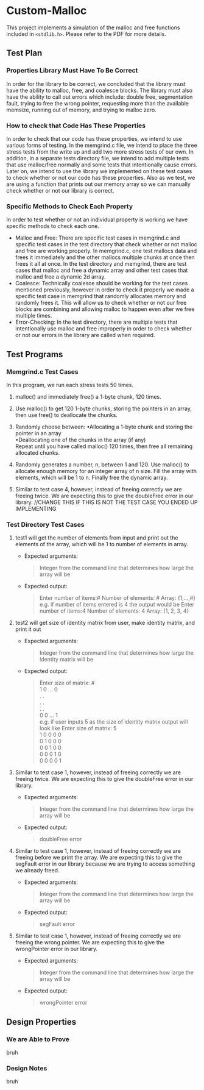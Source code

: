 # Custom-Malloc
This project implements a simulation of the malloc and free functions included in `<stdlib.h>`. Please refer to the PDF for more details.
## Test Plan

### Properties Library Must Have To Be Correct

In order for the library to be correct, we concluded that the library must have the ability to malloc, free, and coalesce blocks. The library must also have the ability to call out errors which include: double free, segmentation fault, trying to free the wrong pointer, requesting more than the available memsize, running out of memory, and trying to malloc zero.

### How to check that Code Has These Properties

In order to check that our code has these properties, we intend to use various forms of testing. In the memgrind.c file, we intend to place the three stress tests from the write up and add two more stress tests of our own. In addition, in a separate tests directory file, we intend to add multiple tests that use malloc/free normally and some tests that intentionally cause errors. Later on, we intend to use the library we implemented on these test cases to check whether or not our code has these properties. Also as we test, we are using a function that prints out our memory array so we can manually check whether or not our library is correct.

### Specific Methods to Check Each Property

In order to test whether or not an individual property is working we have specific methods to check each one.
- Malloc and Free: There are specific test cases in memgrind.c and specific test cases in the test directory that check whether or not malloc and free are working properly. In memgrind.c, one test mallocs data and frees it immediately and the other mallocs multiple chunks at once then frees it all at once. In the test directory and memgrind, there are test cases that malloc and free a dynamic array and other test cases that malloc and free a dynamic 2d array.
- Coalesce: Technically coalesce should be working for the test cases mentioned previously, however in order to check it properly we made a specific test case in memgrind that randomly allocates memory and randomly frees it. This will allow us to check whether or not our free blocks are combining and allowing malloc to happen even after we free multiple times.
- Error-Checking: In the test directory, there are multiple tests that intentionally use malloc and free improperly in order to check whether or not our errors in the library are called when required.

## Test Programs

### Memgrind.c Test Cases
In this program, we run each stress tests 50 times.
1. malloc()  and immediately  free()  a 1-byte chunk, 120 times.

2. Use  malloc()  to get 120 1-byte chunks, storing the pointers in an array, then use  free()  to  deallocate the chunks.

3. Randomly choose between:
•Allocating a 1-byte chunk and storing the pointer in an array  
•Deallocating one of the chunks in the array (if any)  
Repeat until you have called  malloc()  120 times, then free all remaining allocated chunks.

4. Randomly generates a number, n, between 1 and 120. Use malloc() to allocate enough memory for an integer array of n size. Fill the array with elements, which will be 1 to n. Finally free the dynamic array.

5. Similar to test case 4, however, instead of freeing correctly we are freeing twice. We are expecting this to give the doubleFree error in our library. //CHANGE THIS IF THIS IS NOT THE TEST CASE YOU ENDED UP IMPLEMENTING

### Test Directory Test Cases
1. test1 will get the number of elements from input and print out the elements of the array, which will be 1 to number of elements in array.
	- Expected arguments: 
		>Integer from the command line that determines how large the array will be
	- Expected output:
		>Enter number of items:#
		>Number of elements: #
		>Array: {1,...,#}
		>e.g. if number of items entered is 4 the output would be
		>Enter number of items:4
		>Number of elements: 4
		>Array: {1, 2, 3, 4}
	
2. test2 will get size of identity matrix from user, make identity matrix, and print it out
	- Expected arguments:
		> Integer from the command line that determines how large the identity matrix will be
	- Expected output:
		> Enter size of matrix: # <br />
		1 0 ... 0 <br />
		. . <br />
		. . <br />
		. . <br />
		0 0 ... 1 <br />
		e.g. if user inputs 5 as the size of identity matrix output will look like
		Enter size of matrix: 5 <br />
		1 0 0 0 0 <br />
		0 1 0 0 0 <br />
		0 0 1 0 0 <br />
		0 0 0 1 0 <br />
		0 0 0 0 1 <br />
	
3. Similar to test case 1, however, instead of freeing correctly we are freeing twice. We are expecting this to give the doubleFree error in our library.
	- Expected arguments: 
		>Integer from the command line that determines how large the array will be
	- Expected output:
		> doubleFree error
	
4. Similar to test case 1, however, instead of freeing correctly we are freeing before we print the array. We are expecting this to give the segFault error in our library because we are trying to access something we already freed.
	- Expected arguments: 
		>Integer from the command line that determines how large the array will be
	- Expected output:
		> segFault error
	
5. Similar to test case 1, however, instead of freeing correctly we are freeing the wrong pointer. We are expecting this to give the wrongPointer error in our library.
	- Expected arguments: 
		>Integer from the command line that determines how large the array will be
	- Expected output:
		> wrongPointer error
## Design Properties 

### We are Able to Prove

bruh

### Design Notes

bruh
